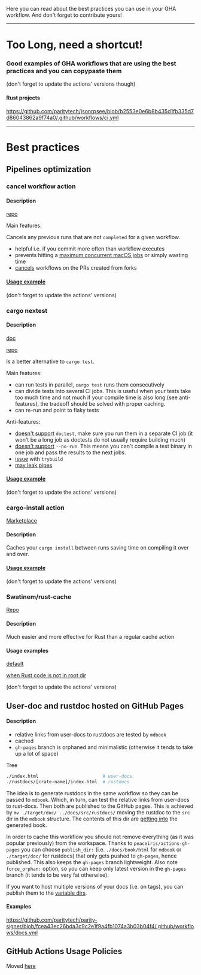 Here you can read about the best practices you can use in your GHA workflow. And don't forget to contribute yours!

---

# Too Long, need a shortcut!

### Good examples of GHA workflows that are using the best practices and you can copypaste them

(don't forget to update the actions' versions though)

#### Rust projects

https://github.com/paritytech/jsonrpsee/blob/b2553e0e6b8b435d1fb335d7d86043862a9f74a0/.github/workflows/ci.yml

---

# Best practices

## Pipelines optimization

### cancel workflow action

#### Description

[repo](https://github.com/styfle/cancel-workflow-action)

Main features:

Cancels any previous runs that are not `completed` for a given workflow.

- helpful i.e. if you commit more often than workflow executes
- prevents hitting a [maximum concurrent macOS jobs](https://docs.github.com/en/actions/learn-github-actions/usage-limits-billing-and-administration#usage-limits) or simply wasting time
- [cancels](https://github.com/styfle/cancel-workflow-action#advanced-pull-requests-from-forks) workflows on the PRs created from forks

#### [Usage example](https://github.com/paritytech/parity-bridges-ui/blob/80fcb34605d1d8cf9a99a52355d1a44246b0bede/.github/workflows/js.yml#L41-L44)

(don't forget to update the actions' versions)

### cargo nextest

#### Description

[doc](https://nexte.st)

[repo](https://github.com/nextest-rs/nextest)

Is a better alternative to `cargo test`.

Main features:

- can run tests in parallel, `cargo test` runs them consecutively
- can divide tests into several CI jobs. This is useful when your tests take too much time and not much if your compile time is also long (see anti-features), the tradeoff should be solved with proper caching.
- can re-run and point to flaky tests

Anti-features:

- [doesn't support](https://github.com/nextest-rs/nextest/issues/16) `doctest`, make sure you run them in a separate CI job (it won't be a long job as doctests do not usually require building much)
- [doesn't support](https://github.com/nextest-rs/nextest/issues/44) `--no-run`. This means you can't compile a test binary in one job and pass the results to the next jobs.
- [issue](https://github.com/nextest-rs/nextest/issues/39) with `trybuild`
- [may leak pipes](https://github.com/nextest-rs/nextest/issues/15)

#### [Usage example](https://github.com/paritytech/jsonrpsee/blob/b2553e0e6b8b435d1fb335d7d86043862a9f74a0/.github/workflows/ci.yml#L86-L96)

(don't forget to update the actions' versions)

### cargo-install action

[Marketplace](https://github.com/marketplace/actions/cargo-install)

#### Description

Caches your `cargo install` between runs saving time on compiling it over and over.

#### [Usage example](https://github.com/paritytech/jsonrpsee/blob/b2553e0e6b8b435d1fb335d7d86043862a9f74a0/.github/workflows/ci.yml#L86-L90)

(don't forget to update the actions' versions)

### Swatinem/rust-cache

[Repo](https://github.com/Swatinem/rust-cache)

#### Description

Much easier and more effective for Rust than a regular cache action

#### Usage examples

[default](https://github.com/paritytech/jsonrpsee/blob/b2553e0e6b8b435d1fb335d7d86043862a9f74a0/.github/workflows/ci.yml#L92-L93)

[when Rust code is not in root dir](https://github.com/paritytech/parity-signer/blob/33f6945681e4f7928fdc90ef84c61f25d449d065/.github/workflows/rust-test-android.yml#L45-L48)

(don't forget to update the actions' versions)

## User-doc and rustdoc hosted on GitHub Pages

#### Description

- relative links from user-docs to rustdocs are tested by `mdbook`
- cached
- `gh-pages` branch is orphaned and minimalistic (otherwise it tends to take up a lot of space)

Tree

```bash
./index.html                        # user-docs
./rustdocs/[crate-name]/index.html  # rustdocs
```

The idea is to generate rustdocs in the same workflow so they can be passed to `mdbook`. Which, in turn, can test the relative links from user-docs to rust-docs. Then both are published to the GitHub pages. This is achieved by `mv ./target/doc/ ../docs/src/rustdocs/` moving the rustdoc to the `src` dir in the `mdbook` structure. The contents of this dir are [getting into](https://rust-lang.github.io/mdBook/guide/creating.html#source-files) the generated book.

In order to cache this workflow you should not remove everything (as it was popular previously) from the workspace. Thanks to `peaceiris/actions-gh-pages` you can choose `publish_dir:` (i.e. `./docs/book/html` for `mdbook` or `./target/doc/` for rustdocs) that only gets pushed to `gh-pages`, hence published. This also keeps the `gh-pages` branch lightweight. Also note `force_orphan:` option, so you can keep only latest version in the `gh-pages` branch (it tends to be very fat otherwise).

If you want to host multiple versions of your docs (i.e. on tags), you can publish them to the [variable dirs](https://github.com/peaceiris/actions-gh-pages/issues/324#issuecomment-665441440).

#### Examples

https://github.com/paritytech/parity-signer/blob/fcea43ec26bda3c9c2e1f9a4fb1074a3b03b04f4/.github/workflows/docs.yml

## GitHub Actions Usage Policies

Moved [here](https://github.com/paritytech/ci_cd/wiki/Policies-and-regulations:-GitHub-Actions-usage-policies)
